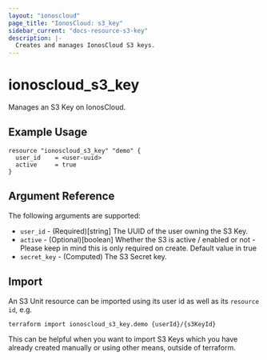 ```yaml
---
layout: "ionoscloud"
page_title: "IonosCloud: s3_key"
sidebar_current: "docs-resource-s3-key"
description: |-
  Creates and manages IonosCloud S3 keys.
---
```


# ionoscloud_s3_key

Manages an S3 Key on IonosCloud.

## Example Usage

```hcl
resource "ionoscloud_s3_key" "demo" {
  user_id    = <user-uuid>
  active     = true
}
```

## Argument Reference

The following arguments are supported:

- `user_id` - (Required)[string] The UUID of the user owning the S3 Key.
- `active` - (Optional)[boolean] Whether the S3 is active / enabled or not - Please keep in mind this is only required on create. Default value in true
- `secret_key` - (Computed)  The S3 Secret key.

## Import

An S3 Unit resource can be imported using its user id as well as its `resource id`, e.g.

```shell
terraform import ionoscloud_s3_key.demo {userId}/{s3KeyId}
```

This can be helpful when you want to import S3 Keys which you have already created manually or using other means, outside of terraform.
